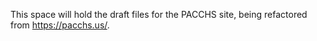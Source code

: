 This space will hold the draft files for the PACCHS site, being refactored from https://pacchs.us/.
